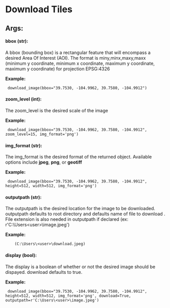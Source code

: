 # Download Tiles


## Args:

#### bbox (str):

  A bbox (bounding box) is a rectangular feature that will encompass a desired Area Of Interest (AOI).
  The format is miny,minx,maxy,maxx (minimum y coordinate, minimum x coordinate, maximum y coordinate, maximum y coordinate) for
  projection EPSG:4326

   **Example:**  

     download_image(bbox="39.7530, -104.9962, 39.7580, -104.9912")


#### zoom_level (int):

  The zoom_level is the desired scale of the image

   **Example:**  

     download_image(bbox="39.7530, -104.9962, 39.7580, -104.9912", zoom_level=15, img_format='png')

   
     

#### img_format (str):

  The img_format is the desired format of the returned object. Available options include **jpeg**, **png**, or **geotiff**

   **Example:**  

     download_image(bbox="39.7530, -104.9962, 39.7580, -104.9912", height=512, width=512, img_format='png')

#### outputpath (str):
 
 The outputpath is the desired location for the image to be downloaded. outputpath defaults to root directory and defaults name of file to download . File extension is also needed in outputpath if declared (ex: r'C:\Users\<user>\image.jpeg')
	
   **Example:**  

		(C:\Users\<user>\download.jpeg)

#### display (bool):

  The display is a boolean of whether or not the desired image should be dispayed. download defaults to true. 

   **Example:**  

     download_image(bbox="39.7530, -104.9962, 39.7580, -104.9912", height=512, width=512, img_format='png', download=True, outputpath=r'C:\Users\<user>\image.jpeg')
